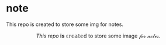 # note

This repo is created to store some img for notes.

$$
This\ repo\ \mathbf{is}\ \mathbb{created}\ \mathrm{to\ store\ some\ image}\ \mathcal{for\ notes}.
$$
